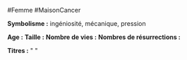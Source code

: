#Femme #MaisonCancer 

**Symbolisme :** ingéniosité, mécanique, pression

**Age :**
**Taille :**
**Nombre de vies :**
**Nombres de résurrections :**

**Titres :** 
"
"

